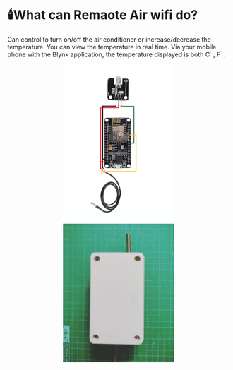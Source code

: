 # 🕯️What can Remaote Air wifi do?
Can control to turn on/off the air conditioner or increase/decrease the temperature. You can view the temperature in real time. Via your mobile phone with the Blynk application, the temperature displayed is both C ํ , F ํ  .

<p align="center">
  <img src="RemoteAir.png" width="50%">  <img src="ตัวอย่าง.png" width="50%">
</p><br>
